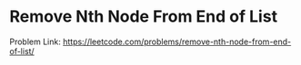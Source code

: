 # Remove Nth Node From End of List

Problem Link: https://leetcode.com/problems/remove-nth-node-from-end-of-list/